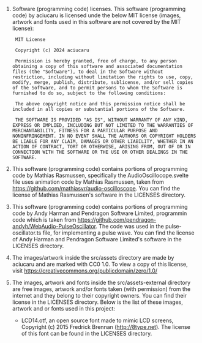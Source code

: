 1. Software (programming code) licenses.
    This software (programming code) by aciucaru is licensed unde the below MIT license (images, artwork and fonts used in this software are not covered by the MIT license):

        MIT License

        Copyright (c) 2024 aciucaru

        Permission is hereby granted, free of charge, to any person obtaining a copy of this software and associated documentation files (the "Software"), to deal in the Software without restriction, including without limitation the rights to use, copy, modify, merge, publish, distribute, sublicense, and/or sell copies of the Software, and to permit persons to whom the Software is furnished to do so, subject to the following conditions:

        The above copyright notice and this permission notice shall be included in all copies or substantial portions of the Software.

        THE SOFTWARE IS PROVIDED "AS IS", WITHOUT WARRANTY OF ANY KIND, EXPRESS OR IMPLIED, INCLUDING BUT NOT LIMITED TO THE WARRANTIES OF MERCHANTABILITY, FITNESS FOR A PARTICULAR PURPOSE AND NONINFRINGEMENT. IN NO EVENT SHALL THE AUTHORS OR COPYRIGHT HOLDERS BE LIABLE FOR ANY CLAIM, DAMAGES OR OTHER LIABILITY, WHETHER IN AN ACTION OF CONTRACT, TORT OR OTHERWISE, ARISING FROM, OUT OF OR IN CONNECTION WITH THE SOFTWARE OR THE USE OR OTHER DEALINGS IN THE SOFTWARE.

2. This software (programming code) contains portions of programming code by Mathias Rasmussen, specifically the AudioOscillocope.svelte file uses animation code by Mathias Rasmussen, taken from https://github.com/mathiasvr/audio-oscilloscope. You can find the license of Mathias Rasmussen's software in the LICENSES directory.

3. This software (programming code) contains portions of programming code by Andy Harman and Pendragon Software Limited, programmin code which is taken from https://github.com/pendragon-andyh/WebAudio-PulseOscillator. The code was used in the pulse-oscillator.ts file, for implementing a pulse wave. You can find the license of Andy Harman and Pendragon Software Limited's software in the LICENSES directory.

4. The images/artwork inside the src/assets directory are made by aciucaru and are marked with CC0 1.0. To view a copy of this license, visit https://creativecommons.org/publicdomain/zero/1.0/

5. The images, artwork and fonts inside the src/assets-external directory are free images, artwork and/or fonts taken (with permission) from the internet and they belong to their copyright owners. You can find their license in the LICENSES directory. Below is the list of these images, artwork and or fonts used in this project:
    * LCD14.otf, an open source font made to mimic LCD screens, Copyright (c) 2015 Fredrick Brennan (http://8type.net). The license of this font can be found in the LICENSES directory.
